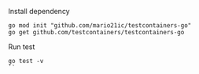 Install dependency
```
go mod init "github.com/mario21ic/testcontainers-go"
go get github.com/testcontainers/testcontainers-go
```

Run test
```
go test -v
``
